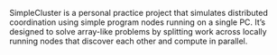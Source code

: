 SimpleCluster is a personal practice project that simulates distributed coordination using simple program nodes running on a single PC. It’s designed to solve array-like problems by splitting work across locally running nodes that discover each other and compute in parallel.
